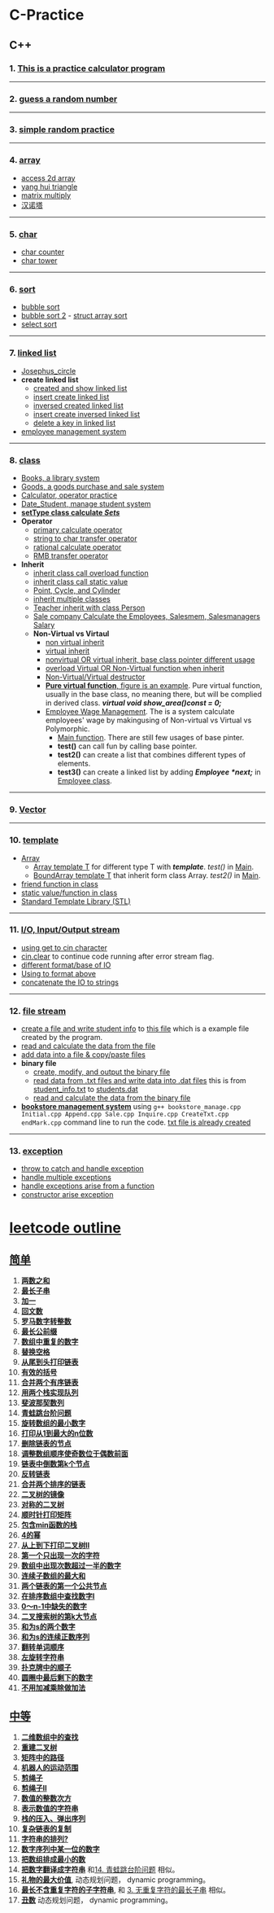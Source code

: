 # C-Practice
## C++

### 1. [**This is a practice calculator program**](https://github.com/boyuandong/C-Practice/tree/main/C%2B%2B/calculator_program.cpp)
---
### 2. [**guess a random number**](https://github.com/boyuandong/C-Practice/tree/main/C%2B%2B/guess_number.cpp)
---
### 3. [**simple random practice**](https://github.com/boyuandong/C-Practice/tree/main/C%2B%2B/practice)
---
### 4. [**array**](https://github.com/boyuandong/C-Practice/tree/main/C%2B%2B/array)
- [access 2d array](https://github.com/boyuandong/C-Practice/tree/main/C%2B%2B/array/access_2d_array.cpp)
- [yang hui triangle](https://github.com/boyuandong/C-Practice/tree/main/C%2B%2B/array/yang_triangle.cpp)
- [matrix multiply](https://github.com/boyuandong/C-Practice/tree/main/C%2B%2B/array/matrix_multiply.cpp)
- [汉诺塔](https://github.com/boyuandong/C-Practice/tree/main/C%2B%2B/array/汉诺塔.cpp)
---
### 5. [**char**](https://github.com/boyuandong/C-Practice/tree/main/C%2B%2B/char)
- [char counter](https://github.com/boyuandong/C-Practice/tree/main/C%2B%2B/char/char_counter.cpp)
- [char tower](https://github.com/boyuandong/C-Practice/tree/main/C%2B%2B/char/char_tower.cpp)
---
### 6. [**sort**](https://github.com/boyuandong/C-Practice/tree/main/C%2B%2B/sort)
- [bubble sort](https://github.com/boyuandong/C-Practice/tree/main/C%2B%2B/sort/bubble_sort.cpp)
- [bubble sort 2](https://github.com/boyuandong/C-Practice/tree/main/C%2B%2B/sort/bubble_sort2.cpp)
        - [struct array sort](https://github.com/boyuandong/C-Practice/tree/main/C%2B%2B/sort/struct_array_sort.cpp)
- [select sort](https://github.com/boyuandong/C-Practice/tree/main/C%2B%2B/sort/select_sort.cpp)
---
### 7. [**linked list**](https://github.com/boyuandong/C-Practice/tree/main/C%2B%2B/linked_list)
- [Josephus_circle](https://github.com/boyuandong/C-Practice/tree/main/C%2B%2B/linked_list/Josephus_circle.cpp)
- **create linked list**
    - [created and show linked list](https://github.com/boyuandong/C-Practice/tree/main/C%2B%2B/linked_list/create_show_single_linked_list.cpp)
    - [insert create linked list](https://github.com/boyuandong/C-Practice/tree/main/C%2B%2B/linked_list/insert_creat_SingleLinkedList.cpp)
    - [inversed created linked list](https://github.com/boyuandong/C-Practice/tree/main/C%2B%2B/linked_list/create_inversed__SingleLinkedList.cpp)
    - [insert create inversed linked list](https://github.com/boyuandong/C-Practice/tree/main/C%2B%2B/linked_list/insert_creat_inversed_SingleLinkedList.cpp)
    - [delete a key in linked list](https://github.com/boyuandong/C-Practice/tree/main/C%2B%2B/linked_list/delete_key_SingleLinkedList.cpp)
- [employee management system](https://github.com/boyuandong/C-Practice/tree/main/C%2B%2B/linked_list/employee.cpp)
---
### 8. [**class**](https://github.com/boyuandong/C-Practice/tree/main/C%2B%2B/class)
- [Books, a library system](https://github.com/boyuandong/C-Practice/tree/main/C%2B%2B/class/Books)
- [Goods, a goods purchase and sale system](https://github.com/boyuandong/C-Practice/tree/main/C%2B%2B/class/Goods.cpp)
- [Calculator, operator practice](https://github.com/boyuandong/C-Practice/tree/main/C%2B%2B/class/calculator_operator.cpp)
- [Date_Student, manage student system](https://github.com/boyuandong/C-Practice/tree/main/C%2B%2B/class/Date_Student)
- [**setType class calculate _Sets_**](https://github.com/boyuandong/C-Practice/tree/main/C%2B%2B/class/setType)
- **Operator**
    - [primary calculate operator](https://github.com/boyuandong/C-Practice/tree/main/C%2B%2B/class/operator/calculator_operator.cpp)
    - [string to char transfer operator](https://github.com/boyuandong/C-Practice/tree/main/C%2B%2B/class/operator/string_to_char_class_transfer.cpp)
    - [rational calculate operator](https://github.com/boyuandong/C-Practice/tree/main/C%2B%2B/class/operator/rational_calculate.cpp)
    - [RMB transfer operator](https://github.com/boyuandong/C-Practice/blob/main/C%2B%2B/class/operator/RMB_transfer.cpp)
- **Inherit**
    - [inherit class call overload function](https://github.com/boyuandong/C-Practice/blob/main/C%2B%2B/class/inherit/inherit_fun.cpp)
    - [inherit class call static value](https://github.com/boyuandong/C-Practice/blob/main/C%2B%2B/class/inherit/inherit_static.cpp)
    - [Point, Cycle, and Cylinder](https://github.com/boyuandong/C-Practice/blob/main/C%2B%2B/class/inherit/Point_Cycle_Cylinder)
    - [inherit multiple classes](https://github.com/boyuandong/C-Practice/blob/main/C%2B%2B/class/inherit/inherit_derived)
    - [Teacher inherit with class Person](https://github.com/boyuandong/C-Practice/blob/main/C%2B%2B/class/inherit/Teacher.cpp)
    - [Sale company Calculate the Employees, Salesmem, Salesmanagers Salary](https://github.com/boyuandong/C-Practice/blob/main/C%2B%2B/class/inherit/sale_company)
    - **Non-Virtual vs Virtaul**
        - [non virtual inherit](https://github.com/boyuandong/C-Practice/blob/main/C%2B%2B/class/inherit/virtual/non_virtual_inherit.cpp)
        - [virtual inherit](https://github.com/boyuandong/C-Practice/blob/main/C%2B%2B/class/inherit/virtual/virtual_inherit.cpp)
        - [nonvirtual OR virtual inherit, base class pointer different usage](https://github.com/boyuandong/C-Practice/blob/main/C%2B%2B/class/inherit/virtual/non_virtual_base_pointer.cpp)
        - [overload Virtual OR Non-Virtual function when inherit](https://github.com/boyuandong/C-Practice/blob/main/C%2B%2B/class/inherit/virtual/overload_vir_fun.cpp)
        - [Non-Virtual/Virtual destructor](https://github.com/boyuandong/C-Practice/blob/main/C%2B%2B/class/inherit/virtual/destructor_non_vir.cpp)
        - [**Pure virtual function**, figure is an example](https://github.com/boyuandong/C-Practice/blob/main/C%2B%2B/class/inherit/virtual/figure). Pure virtual function, usually in the base class, no meaning there, but will be complied in derived class. ***virtual void show_area()const = 0;***  
        - [Employee Wage Management](https://github.com/boyuandong/C-Practice/blob/main/C%2B%2B/class/inherit/virtual/Employee_Wage_Management). The is a system calculate employees' wage by makingusing of Non-virtual vs Virtual vs Polymorphic.
            - [Main function](https://github.com/boyuandong/C-Practice/blob/main/C%2B%2B/class/inherit/virtual/Employee_Wage_Management/Main.cpp). There are still few usages of base pinter.
            - **test()** can call fun by calling base pointer.
            - **test2()** can create a list that combines different types of elements.
            - **test3()**   can create a linked list by adding ***Employee \*next;*** in [Employee class](https://github.com/boyuandong/C-Practice/blob/main/C%2B%2B/class/inherit/virtual/Employee_Wage_Management/Employee.h).
---
### 9.  [**Vector**](https://github.com/boyuandong/C-Practice/tree/main/C%2B%2B/Vector.cpp)
---
### 10. [**template**](https://github.com/boyuandong/C-Practice/tree/main/C%2B%2B/template)
- [Array](https://github.com/boyuandong/C-Practice/tree/main/C%2B%2B/template/Array)
    - [Array template T](https://github.com/boyuandong/C-Practice/tree/main/C%2B%2B/template/Array/Array.h) for different type T with ***template<typename T>***. _test()_ in [Main](https://github.com/boyuandong/C-Practice/tree/main/C%2B%2B/template/ArrayMain.cpp).
    - [BoundArray template T](https://github.com/boyuandong/C-Practice/tree/main/C%2B%2B/template/Array/BoundArray.h) that inherit form class Array. _test2()_ in [Main](https://github.com/boyuandong/C-Practice/tree/main/C%2B%2B/template/ArrayMain.cpp).  
- [friend function in class](https://github.com/boyuandong/C-Practice/tree/main/C%2B%2B/template/friend_Complex.cpp)
- [static value/function in class](https://github.com/boyuandong/C-Practice/tree/main/C%2B%2B/template/static_member.cpp)
- [Standard Template Library (STL)](https://github.com/boyuandong/C-Practice/tree/main/C%2B%2B/template/Standard_Template_Library)
---
### 11. [**I/O, Input/Output stream**](https://github.com/boyuandong/C-Practice/tree/main/C%2B%2B/IO)
- [using get to cin character](https://github.com/boyuandong/C-Practice/tree/main/C%2B%2B/IO/get.cpp)
- [cin.clear](https://github.com/boyuandong/C-Practice/tree/main/C%2B%2B/IO/clear.cpp) to continue code running after error stream flag.
- [different format/base of IO](https://github.com/boyuandong/C-Practice/tree/main/C%2B%2B/IO/different_IO_formate.cpp)
- [Using <iomanip> to format above](https://github.com/boyuandong/C-Practice/tree/main/C%2B%2B/IO/iomanip.cpp)
- [concatenate the IO to strings](https://github.com/boyuandong/C-Practice/tree/main/C%2B%2B/IO/string_stream.cpp)
---
### 12. [**file stream**](https://github.com/boyuandong/C-Practice/tree/main/C%2B%2B/file_stream)
- [create a file and write student info](https://github.com/boyuandong/C-Practice/tree/main/C%2B%2B/file_stream/student_file.cpp) to [this file](https://github.com/boyuandong/C-Practice/tree/main/C%2B%2B/file_stream/student_info.txt) which is a example file created by the program.
- [read and calculate the data from the file](https://github.com/boyuandong/C-Practice/tree/main/C%2B%2B/file_stream/open_read.cpp) 
- [add data into a file & copy/paste files](https://github.com/boyuandong/C-Practice/tree/main/C%2B%2B/file_stream/add_data_to_file.cpp)
- **binary file**
    - [create, modify, and output the binary file](https://github.com/boyuandong/C-Practice/tree/main/C%2B%2B/file_stream/modify_binary.cpp)
    - [read data from .txt files and write data into .dat files](https://github.com/boyuandong/C-Practice/tree/main/C%2B%2B/file_stream/txt_to_binary.cpp) this is from [student_info.txt](https://github.com/boyuandong/C-Practice/tree/main/C%2B%2B/file_stream/student_info.txt) to [students.dat](https://github.com/boyuandong/C-Practice/tree/main/C%2B%2B/file_stream/students.dat)
    - [read and calculate the data from the binary file](https://github.com/boyuandong/C-Practice/tree/main/C%2B%2B/file_stream/read_binary_file.cpp)
- [**bookstore management system**](https://github.com/boyuandong/C-Practice/tree/main/C%2B%2B/file_stream/bookstore) using `g++ bookstore_manage.cpp Initial.cpp Append.cpp Sale.cpp Inquire.cpp CreateTxt.cpp endMark.cpp` command line to run the code. [txt file is already created](https://github.com/boyuandong/C-Practice/tree/main/C%2B%2B/file_stream/bookstore/booksFile.txt)
---
### 13. [**exception**](https://github.com/boyuandong/C-Practice/tree/main/C%2B%2B/exception)
- [throw to catch and handle exception](https://github.com/boyuandong/C-Practice/tree/main/C%2B%2B/exception/div_throw.cpp)
- [handle multiple exceptions](https://github.com/boyuandong/C-Practice/tree/main/C%2B%2B/exception/multi_error.cpp)
- [handle exceptions arise from a function](https://github.com/boyuandong/C-Practice/tree/main/C%2B%2B/exception/function_exception.cpp)
- [constructor arise exception](https://github.com/boyuandong/C-Practice/tree/main/C%2B%2B/exception/constructor_exception.cpp)
# [**leetcode outline**](https://github.com/boyuandong/C-Practice/tree/main/leetCode/README.md)
## [**简单**](https://github.com/boyuandong/C-Practice/tree/main/leetCode/simple/README.md)
1. [**两数之和**](https://github.com/boyuandong/C-Practice/tree/main/leetCode/simple/两数之和.md)
2. [**最长子串**](https://github.com/boyuandong/C-Practice/tree/main/leetCode/simple/最长子串.cpp)
3. [**加一**](https://github.com/boyuandong/C-Practice/tree/main/leetCode/simple/加一.cpp)
4. [**回文数**](https://github.com/boyuandong/C-Practice/tree/main/leetCode/simple/回文数.cpp)
5. [**罗马数字转整数**](https://github.com/boyuandong/C-Practice/tree/main/leetCode/simple/罗马数字转整数.cpp)
6. [**最长公前缀**](https://github.com/boyuandong/C-Practice/tree/main/leetCode/simple/最长公前缀.cpp)
7. [**数组中重复的数字**](https://github.com/boyuandong/C-Practice/tree/main/leetCode/simple/数组中重复的数字.cpp)
8. [**替换空格**](https://github.com/boyuandong/C-Practice/tree/main/leetCode/simple/替换空格.cpp)
9. [**从尾到头打印链表**](https://github.com/boyuandong/C-Practice/tree/main/leetCode/simple/从尾到头打印链表.cpp)
10. [**有效的括号**](https://github.com/boyuandong/C-Practice/tree/main/leetCode/simple/有效的括号.cpp)
11. [**合并两个有序链表**](https://github.com/boyuandong/C-Practice/tree/main/leetCode/simple/合并两个有序链表.cpp)
12. [**用两个栈实现队列**](https://github.com/boyuandong/C-Practice/tree/main/leetCode/simple/用两个栈实现队列.cpp)
13. [**斐波那契数列**](https://github.com/boyuandong/C-Practice/tree/main/leetCode/simple/斐波那契数列.cpp)
14. [**青蛙跳台阶问题**](https://github.com/boyuandong/C-Practice/tree/main/leetCode/simple/青蛙跳台阶问题.cpp)
15. [**旋转数组的最小数字**](https://github.com/boyuandong/C-Practice/tree/main/leetCode/simple/旋转数组的最小数字.cpp)
16. [**打印从1到最大的n位数**](https://github.com/boyuandong/C-Practice/tree/main/leetCode/simple/打印从1到最大的n位数.cpp)
17. [**删除链表的节点**](https://github.com/boyuandong/C-Practice/tree/main/leetCode/simple/删除链表的节点.cpp)
18. [**调整数组顺序使奇数位于偶数前面**](https://github.com/boyuandong/C-Practice/tree/main/leetCode/simple/调整数组顺序使奇数位于偶数前面.cpp)
19. [**链表中倒数第k个节点**](https://github.com/boyuandong/C-Practice/tree/main/leetCode/simple/链表中倒数第k个节点.cpp)
20. [**反转链表**](https://github.com/boyuandong/C-Practice/tree/main/leetCode/simple/反转链表.cpp)
21. [**合并两个排序的链表**](https://github.com/boyuandong/C-Practice/tree/main/leetCode/simple/合并两个排序的链表.cpp)
22. [**二叉树的镜像**](https://github.com/boyuandong/C-Practice/tree/main/leetCode/simple/二叉树的镜像.cpp)
23. [**对称的二叉树**](https://github.com/boyuandong/C-Practice/tree/main/leetCode/simple/对称的二叉树.cpp)
24. [**顺时针打印矩阵**](https://github.com/boyuandong/C-Practice/tree/main/leetCode/simple/顺时针打印矩阵.cpp)
25. [**包含min函数的栈**](https://github.com/boyuandong/C-Practice/tree/main/leetCode/simple/包含min函数的栈.cpp)
26. [**4的幂**](https://github.com/boyuandong/C-Practice/tree/main/leetCode/simple/4的幂.cpp)
27. [**从上到下打印二叉树II**](https://github.com/boyuandong/C-Practice/tree/main/leetCode/simple/从上到下打印二叉树II.cpp)
28. [**第一个只出现一次的字符**](https://github.com/boyuandong/C-Practice/tree/main/leetCode/simple/第一个只出现一次的字符.cpp)
29. [**数组中出现次数超过一半的数字**](https://github.com/boyuandong/C-Practice/tree/main/leetCode/simple/数组中出现次数超过一半的数字.cpp)
30. [**连续子数组的最大和**](https://github.com/boyuandong/C-Practice/tree/main/leetCode/simple/连续子数组的最大和.cpp)
31. [**两个链表的第一个公共节点**](https://github.com/boyuandong/C-Practice/tree/main/leetCode/simple/两个链表的第一个公共节点.cpp)
32. [**在排序数组中查找数字I**](https://github.com/boyuandong/C-Practice/tree/main/leetCode/simple/在排序数组中查找数字I.cpp)
33. [**0～n-1中缺失的数字**](https://github.com/boyuandong/C-Practice/tree/main/leetCode/simple/0～n-1中缺失的数字.cpp)
34. [**二叉搜索树的第k大节点**](https://github.com/boyuandong/C-Practice/tree/main/leetCode/simple/二叉搜索树的第k大节点.cpp)
35. [**和为s的两个数字**](https://github.com/boyuandong/C-Practice/tree/main/leetCode/simple/和为s的两个数字.cpp)
36. [**和为s的连续正数序列**](https://github.com/boyuandong/C-Practice/tree/main/leetCode/simple/和为s的连续正数序列.cpp)
37. [**翻转单词顺序**](https://github.com/boyuandong/C-Practice/tree/main/leetCode/simple/翻转单词顺序.cpp)
38. [**左旋转字符串**](https://github.com/boyuandong/C-Practice/tree/main/leetCode/simple/左旋转字符串.cpp)
39. [**扑克牌中的顺子**](https://github.com/boyuandong/C-Practice/tree/main/leetCode/simple/扑克牌中的顺子.cpp)
40. [**圆圈中最后剩下的数字**](https://github.com/boyuandong/C-Practice/tree/main/leetCode/simple/圆圈中最后剩下的数字.cpp)
41. [**不用加减乘除做加法**](https://github.com/boyuandong/C-Practice/tree/main/leetCode/simple/不用加减乘除做加法.cpp)
## [**中等**](https://github.com/boyuandong/C-Practice/tree/main/leetCode/medium/README.md)
1. [**二维数组中的查找**](https://github.com/boyuandong/C-Practice/tree/main/leetCode/medium/二维数组中的查找.cpp)
2. [**重建二叉树**](https://github.com/boyuandong/C-Practice/tree/main/leetCode/medium/重建二叉树.cpp)
3. [**矩阵中的路径**](https://github.com/boyuandong/C-Practice/tree/main/leetCode/medium/矩阵中的路径.cpp)
4. [**机器人的运动范围**](https://github.com/boyuandong/C-Practice/tree/main/leetCode/medium/机器人的运动范围.cpp)
5. [**剪绳子**](https://github.com/boyuandong/C-Practice/tree/main/leetCode/medium/剪绳子.cpp)
6. [**剪绳子II**](https://github.com/boyuandong/C-Practice/tree/main/leetCode/medium/剪绳子II.cpp)
7. [**数值的整数次方**](https://github.com/boyuandong/C-Practice/tree/main/leetCode/medium/数值的整数次方.cpp)
8. [**表示数值的字符串**](https://github.com/boyuandong/C-Practice/tree/main/leetCode/medium/表示数值的字符串.cpp)
9. [**栈的压入、弹出序列**](https://github.com/boyuandong/C-Practice/tree/main/leetCode/medium/栈的压入、弹出序列.cpp)
10. [**复杂链表的复制**](https://github.com/boyuandong/C-Practice/tree/main/leetCode/medium/复杂链表的复制.cpp)
11. [**字符串的排列?**](https://github.com/boyuandong/C-Practice/tree/main/leetCode/medium/字符串的排列.cpp)
12. [**数字序列中某一位的数字**](https://github.com/boyuandong/C-Practice/tree/main/leetCode/medium/数字序列中某一位的数字.cpp)
13. [**把数组排成最小的数**](https://github.com/boyuandong/C-Practice/tree/main/leetCode/medium/把数组排成最小的数.cpp)
14. [**把数字翻译成字符串**](https://github.com/boyuandong/C-Practice/tree/main/leetCode/medium/把数字翻译成字符串.cpp) 和[14. 青蛙跳台阶问题](https://github.com/boyuandong/C-Practice/tree/main/leetCode/simple/青蛙跳台阶问题.cpp) 相似。
15. [**礼物的最大价值**](https://github.com/boyuandong/C-Practice/tree/main/leetCode/medium/礼物的最大价值.cpp), 动态规划问题， dynamic programming。
16. [**最长不含重复字符的子字符串**](https://github.com/boyuandong/C-Practice/tree/main/leetCode/medium/最长不含重复字符的子字符串.cpp), 和 [3. 无重复字符的最长子串](https://leetcode-cn.com/problems/longest-substring-without-repeating-characters/) 相似。
17. [**丑数**](https://github.com/boyuandong/C-Practice/tree/main/leetCode/medium/丑数.cpp) 动态规划问题， dynamic programming。